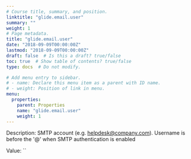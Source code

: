 ```yaml
---
# Course title, summary, and position.
linktitle: "glide.email.user"
summary: ""
weight: 1
# Page metadata.
title: "glide.email.user"
date: "2018-09-09T00:00:00Z"
lastmod: "2018-09-09T00:00:00Z"
draft: false  # Is this a draft? true/false
toc: true  # Show table of contents? true/false
type: docs  # Do not modify.

# Add menu entry to sidebar.
# - name: Declare this menu item as a parent with ID name.
# - weight: Position of link in menu.
menu:
  properties:
    parent: Properties
    name: "glide.email.user"
    weight: 1
---
```


Description: SMTP account (e.g. helpdesk@company.com). Username is before the '@'  when SMTP authentication is enabled


Value: ``